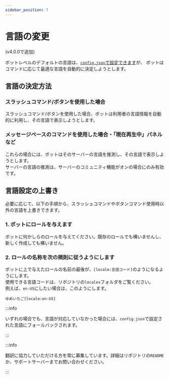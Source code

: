 ```yaml
---
sidebar_position: 7
---
```

# 言語の変更
(v4.0.0で追加)

ボットレベルのデフォルトの言語は、[`config.json`で設定できます](../../setup/installation/configuration#defaultlanguage-string)が、
ボットはコマンドに応じて最適な言語を自動的に決定しようとします。

## 言語の決定方法
### スラッシュコマンド/ボタンを使用した場合
スラッシュコマンド/ボタンを使用した場合、ボットは利用者の言語情報を自動的に利用し、その言語で表示しようとします。

### メッセージベースのコマンドを使用した場合・「現在再生中」パネルなど
これらの場合には、ボットはそのサーバーの言語を推測し、その言語で表示しようとします。  
サーバーの言語の推測は、サーバーのコミュニティ機能がオンの場合にのみ有効です。

## 言語設定の上書き
必要に応じて、以下の手順から、スラッシュコマンドやボタンコマンド使用時以外の言語を上書きできます。
### 1. ボットにロールを与えます
ボットに何かしらのロールを与えてください。既存のロールでも構いませんし、新しく作成しても構いません。

### 2. ロールの名称を次の規則に従うようにします
ボットに上で与えたロールの名前の最後が、`[locale:言語コード]`のようになるようにします。  
使用できる言語コードは、リポジトリの`locales`フォルダをご覧ください。  
例えば、`en-US`にしたい場合は、このようにします。
```text title=ロール名
ゆめいちご[locale:en-US]
```

:::info

いずれの場合でも、言語が対応していなかった場合には、`config.json`で設定された言語にフォールバックされます。

:::

:::info

翻訳に協力していただける方を常に募集しています。詳細はリポジトリの`README`か、サポートサーバーまでお問い合わせください。

:::
